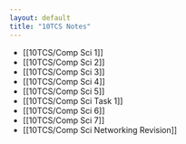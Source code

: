 ```yaml
---
layout: default
title: "10TCS Notes"
---
```


- [[10TCS/Comp Sci 1]]
- [[10TCS/Comp Sci 2]]
- [[10TCS/Comp Sci 3]]
- [[10TCS/Comp Sci 4]]
- [[10TCS/Comp Sci 5]]
- [[10TCS/Comp Sci Task 1]]
- [[10TCS/Comp Sci 6]]
- [[10TCS/Comp Sci 7]]
- [[10TCS/Comp Sci Networking Revision]]


